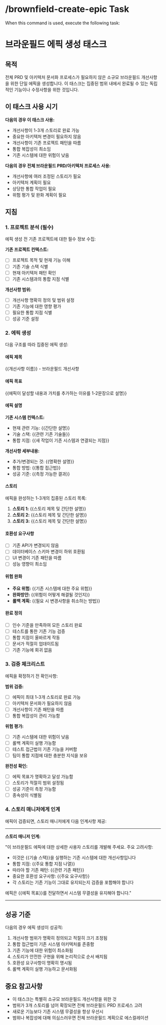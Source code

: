 # /brownfield-create-epic Task

When this command is used, execute the following task:

<!-- Powered by BMAD™ Core -->

# 브라운필드 에픽 생성 태스크

## 목적

전체 PRD 및 아키텍처 문서화 프로세스가 필요하지 않은 소규모 브라운필드 개선사항을 위한 단일 에픽을 생성합니다. 이 태스크는 집중된 범위 내에서 완료될 수 있는 독립적인 기능이나 수정사항을 위한 것입니다.

## 이 태스크 사용 시기

**다음의 경우 이 태스크 사용:**

- 개선사항이 1-3개 스토리로 완료 가능
- 중요한 아키텍처 변경이 필요하지 않음
- 개선사항이 기존 프로젝트 패턴을 따름
- 통합 복잡성이 최소임
- 기존 시스템에 대한 위험이 낮음

**다음의 경우 전체 브라운필드 PRD/아키텍처 프로세스 사용:**

- 개선사항에 여러 조정된 스토리가 필요
- 아키텍처 계획이 필요
- 상당한 통합 작업이 필요
- 위험 평가 및 완화 계획이 필요

## 지침

### 1. 프로젝트 분석 (필수)

에픽 생성 전 기존 프로젝트에 대한 필수 정보 수집:

**기존 프로젝트 컨텍스트:**

- [ ] 프로젝트 목적 및 현재 기능 이해
- [ ] 기존 기술 스택 식별
- [ ] 현재 아키텍처 패턴 확인
- [ ] 기존 시스템과의 통합 지점 식별

**개선사항 범위:**

- [ ] 개선사항 명확히 정의 및 범위 설정
- [ ] 기존 기능에 대한 영향 평가
- [ ] 필요한 통합 지점 식별
- [ ] 성공 기준 설정

### 2. 에픽 생성

다음 구조를 따라 집중된 에픽 생성:

#### 에픽 제목

{{개선사항 이름}} - 브라운필드 개선사항

#### 에픽 목표

{{에픽이 달성할 내용과 가치를 추가하는 이유를 1-2문장으로 설명}}

#### 에픽 설명

**기존 시스템 컨텍스트:**

- 현재 관련 기능: {{간단한 설명}}
- 기술 스택: {{관련 기존 기술들}}
- 통합 지점: {{새 작업이 기존 시스템과 연결되는 지점}}

**개선사항 세부내용:**

- 추가/변경되는 것: {{명확한 설명}}
- 통합 방법: {{통합 접근법}}
- 성공 기준: {{측정 가능한 결과}}

#### 스토리

에픽을 완성하는 1-3개의 집중된 스토리 목록:

1. **스토리 1:** {{스토리 제목 및 간단한 설명}}
2. **스토리 2:** {{스토리 제목 및 간단한 설명}}
3. **스토리 3:** {{스토리 제목 및 간단한 설명}}

#### 호환성 요구사항

- [ ] 기존 API가 변경되지 않음
- [ ] 데이터베이스 스키마 변경이 하위 호환됨
- [ ] UI 변경이 기존 패턴을 따름
- [ ] 성능 영향이 최소임

#### 위험 완화

- **주요 위험:** {{기존 시스템에 대한 주요 위험}}
- **완화방안:** {{위험이 어떻게 해결될 것인지}}
- **롤백 계획:** {{필요 시 변경사항을 취소하는 방법}}

#### 완료 정의

- [ ] 인수 기준을 만족하여 모든 스토리 완료
- [ ] 테스트를 통한 기존 기능 검증
- [ ] 통합 지점이 올바르게 작동
- [ ] 문서가 적절히 업데이트됨
- [ ] 기존 기능에 회귀 없음

### 3. 검증 체크리스트

에픽을 확정하기 전 확인사항:

**범위 검증:**

- [ ] 에픽이 최대 1-3개 스토리로 완료 가능
- [ ] 아키텍처 문서화가 필요하지 않음
- [ ] 개선사항이 기존 패턴을 따름
- [ ] 통합 복잡성이 관리 가능함

**위험 평가:**

- [ ] 기존 시스템에 대한 위험이 낮음
- [ ] 롤백 계획이 실행 가능함
- [ ] 테스트 접근법이 기존 기능을 커버함
- [ ] 팀이 통합 지점에 대한 충분한 지식을 보유

**완전성 확인:**

- [ ] 에픽 목표가 명확하고 달성 가능함
- [ ] 스토리가 적절히 범위 설정됨
- [ ] 성공 기준이 측정 가능함
- [ ] 종속성이 식별됨

### 4. 스토리 매니저에게 인계

에픽이 검증되면, 스토리 매니저에게 다음 인계사항 제공:

---

**스토리 매니저 인계:**

"이 브라운필드 에픽에 대한 상세한 사용자 스토리를 개발해 주세요. 주요 고려사항:

- 이것은 {{기술 스택}}을 실행하는 기존 시스템에 대한 개선사항입니다
- 통합 지점: {{주요 통합 지점 나열}}
- 따라야 할 기존 패턴: {{관련 기존 패턴}}
- 중요한 호환성 요구사항: {{주요 요구사항}}
- 각 스토리는 기존 기능이 그대로 유지되는지 검증을 포함해야 합니다

에픽은 {{에픽 목표}}를 전달하면서 시스템 무결성을 유지해야 합니다."

---

## 성공 기준

다음의 경우 에픽 생성이 성공적:

1. 개선사항 범위가 명확히 정의되고 적절히 크기 조정됨
2. 통합 접근법이 기존 시스템 아키텍처를 존중함
3. 기존 기능에 대한 위험이 최소화됨
4. 스토리가 안전한 구현을 위해 논리적으로 순서 배치됨
5. 호환성 요구사항이 명확히 명시됨
6. 롤백 계획이 실행 가능하고 문서화됨

## 중요 참고사항

- 이 태스크는 특별히 소규모 브라운필드 개선사항을 위한 것
- 범위가 3개 스토리를 넘어 확장되면 전체 브라운필드 PRD 프로세스 고려
- 새로운 기능보다 기존 시스템 무결성을 항상 우선시
- 범위나 복잡성에 대해 의심스러우면 전체 브라운필드 계획으로 에스컬레이션
